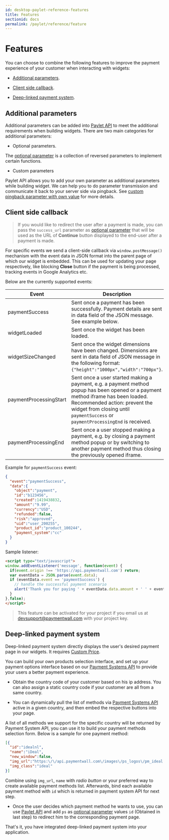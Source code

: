 ```yaml
---
id: desktop-paylet-reference-features
title: Features
sectionid: docs
permalink: /paylet/reference/feature
---
```


# Features

You can choose to combine the following features to improve the payment experience of your customer when interacting with widgets:

* [Additional parameters](#additional-parameters).

* [Client side callback](#client-side-callback).

* [Deep-linked payment system](#deep-linked-payment-system).

## Additional parameters

Additional parameters can be added into [Paylet API](/apis#section-paylet-stored) to meet the additional requirements when building widgets. There are two main categories for additional parameters:

* Optional parameters.

The [optional parameter](/apis#section-paylet-optional-parameter) is a collection of reversed parameters to implement certain functions. 

* Custom parameters

Paylet API allows you to add your own parameter as additional parameters while building widget. We can help you to do parameter transmission and communicate it back to your server side via pingback. See [custom pingback parameter with own value](/pingback-custom-parameters#parameter-with-own-value) for more details.

## Client side callback

> If you would like to redirect the user after a payment is made, you can pass the ```success_url``` parameter as [optional parameter](/apis#section-paylet-optional-parameter) that will be used as the URL of **Continue** button displayed to the end-user after a payment is made.

For specific events we send a client-side callback via ```window.postMessage()``` mechanism with the event data in JSON format into the parent page of which our widget is embedded. This can be used for updating your page respectively, like blocking **Close** button if the payment is being processed, tracking events in Google Analytics etc. 

Below are the currently supported events:

|Event|Description|
|---|---|
|paymentSuccess|Sent once a payment has been successfully. Payment details are sent in data field of the JSON message. See example below. |
|widgetLoaded|Sent once the widget has been loaded.|
|widgetSizeChanged|Sent once the widget dimensions have been changed. Dimensions are sent in data field of JSON message in the following format: ```{"height":"1000px","width":"700px"}```.|
|paymentProcessingStart|Sent once a user started making a payment, e.g. a payment method popup has been opened or a payment method iframe has been loaded. Recommended action: prevent the widget from closing until ```paymentSuccess``` or ```paymentProcessingEnd``` is received.|
|paymentProcessingEnd|Sent once a user stopped making a payment, e.g. by closing a payment method popup or by switching to another payment method thus closing the previously opened iframe.|

Example for ```paymentSuccess``` event:

```json
{
  "event":"paymentSuccess",
  "data":{
    "object":"payment",
    "id":"b123456",
    "created":1419438832,
    "amount":"9.99",
    "currency":"USD",
    "refunded":false,
    "risk":"approved",
    "uid":"user_200255",
    "product_id":"product_100244",
    "payment_system":"cc"
  }
}
```

Sample listener:

```html
<script type="text/javascript">
window.addEventListener('message', function(event) {
  if(event.origin !== 'https://api.paymentwall.com') return;
  var eventData = JSON.parse(event.data);
  if (eventData.event == 'paymentSuccess') {
    // handle the successful payment scenario
    alert('Thank you for paying ' + eventData.data.amount + ' ' + eventData.data.currency);
  }
},false);
</script>
```

> This feature can be activated for your project if you email us at [devsupport@paymentwall.com](mailto:devsupport@paymentwall.com) with your project key.

## Deep-linked payment system

Deep-linked payment system directly displays the user's desired payment page in our widgets. It requires [Custom Price](/paylet/custom-price). 

You can build your own products selection interface, and set up your payment options interface based on our [Payment Systems API](/apis#section-tools-payment-systems) to provide your users a better payment experience.

* Obtain the country code of your customer based on his ip address. You can also assign a static country code if your customer are all from a same country.

* You can dynamically pull the list of methods via [Payment Systems API](/apis#section-tools-payment-systems) active in a given country, and then embed the respective buttons into your page. 

A list of all methods we support for the specific country will be returned by Payment System API, you can use it to build your payment methods selection form. Below is a sample for one payment method:

```json
[{
  "id":"idealnl",
  "name":"iDeal",
  "new_window":false,
  "img_url":"https:\/\/api.paymentwall.com\/images\/ps_logos\/pm_ideal.png",
  "img_class":"ideal"
}]
```

Combine using  ```img_url```, ```name``` with *radio button* or your preferred way to create available payment methods list. Afterwards, bind each available payment method with ```id``` which is returned in payment system API for next step.

* Once the user decides which payment method he wants to use, you can use [Paylet API](/apis#section-paylet-custom) and add ```ps``` as [optional parameter](/apis#section-paylet-optional-parameter) values ```id``` (Obtained in last step) to redirect him to the corresponding payment page.

That's it, you have integrated deep-linked payment system into your application.